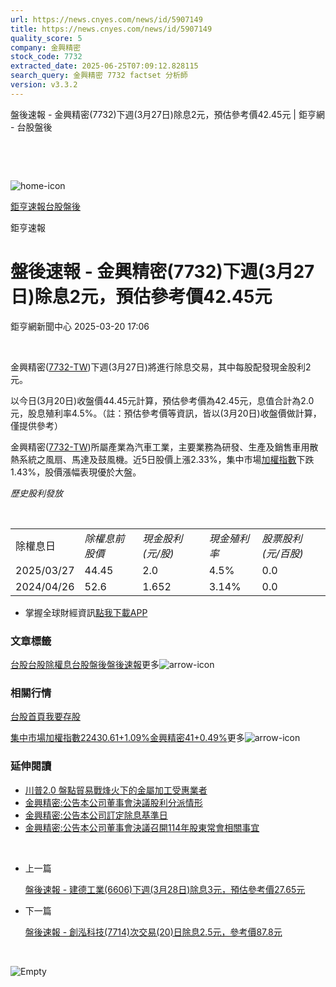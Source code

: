 ```yaml
---
url: https://news.cnyes.com/news/id/5907149
title: https://news.cnyes.com/news/id/5907149
quality_score: 5
company: 金興精密
stock_code: 7732
extracted_date: 2025-06-25T07:09:12.828115
search_query: 金興精密 7732 factset 分析師
version: v3.3.2
---
```


盤後速報 - 金興精密(7732)下週(3月27日)除息2元，預估參考價42.45元 | 鉅亨網 - 台股盤後

‌

‌

![home-icon](/assets/icons/breadCrumb/symbol-icon-home.svg)

[鉅亨速報](/news/cat/anue_live)[台股盤後](/news/cat/tw_afterhours)

鉅亨速報

# 盤後速報 - 金興精密(7732)下週(3月27日)除息2元，預估參考價42.45元

鉅亨網新聞中心 2025-03-20 17:06

‌

金興精密([7732-TW](https://www.cnyes.com/twstock/7732))下週(3月27日)將進行除息交易，其中每股配發現金股利2元。

以今日(3月20日)收盤價44.45元計算，預估參考價為42.45元，息值合計為2.0元，股息殖利率4.5%。（註：預估參考價等資訊，皆以(3月20日)收盤價做計算，僅提供參考）

金興精密([7732-TW](https://www.cnyes.com/twstock/7732))所屬產業為汽車工業，主要業務為研發、生產及銷售車用散熱系統之風扇、馬達及鼓風機。近5日股價上漲2.33%，集中市場[加權指數](https://invest.cnyes.com/index/TWS/TSE01)下跌1.43%，股價漲幅表現優於大盤。

*歷史股利發放*

‌

|  |  |  |  |  |
| --- | --- | --- | --- | --- |
| 除權息日 | *除權息前股價* | *現金股利 (元/股)* | *現金殖利率* | *股票股利 (元/百股)* |
| 2025/03/27 | 44.45 | 2.0 | 4.5% | 0.0 |
| 2024/04/26 | 52.6 | 1.652 | 3.14% | 0.0 |

* 掌握全球財經資訊[點我下載APP](http://www.cnyes.com/app/?utm_source=mweb&utm_medium=HamMenuBanner&utm_campaign=fixed&utm_content=entr)

### 文章標籤

[台股](https://news.cnyes.com/tag/台股 "台股")[台股除權息](https://news.cnyes.com/tag/台股除權息 "台股除權息")[台股盤後](https://news.cnyes.com/tag/台股盤後 "台股盤後")[盤後速報](https://news.cnyes.com/tag/盤後速報 "盤後速報")更多![arrow-icon](/assets/icons/arrows/arrow-down.svg)

### 相關行情

[台股首頁](https://www.cnyes.com/twstock)[我要存股](https://supr.link/8OHaU)

[集中市場加權指數22430.61+1.09%](https://invest.cnyes.com/index/TWS/TSE01)[金興精密41+0.49%](https://www.cnyes.com/twstock/7732)更多![arrow-icon](/assets/icons/arrows/arrow-down.svg)

### 延伸閱讀

* [川普2.0 盤點貿易戰烽火下的金屬加工受惠業者](/news/id/5846318)
* [金興精密:公告本公司董事會決議股利分派情形](/news/id/5896788)
* [金興精密:公告本公司訂定除息基準日](/news/id/5896787)
* [金興精密:公告本公司董事會決議召開114年股東常會相關事宜](/news/id/5896786)

‌

* 上一篇

  [盤後速報 - 建德工業(6606)下週(3月28日)除息3元，預估參考價27.65元](/news/id/5908474)
* 下一篇

  [盤後速報 - 創泓科技(7714)次交易(20)日除息2.5元，參考價87.8元](/news/id/5905819)

‌

![Empty](/assets/icons/skeleton/empty-image.svg)

‌
